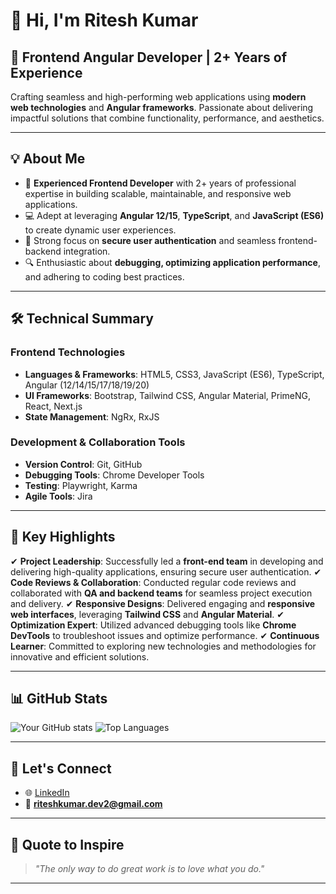 # 👋 Hi, I'm Ritesh Kumar

## 🚀 Frontend Angular Developer | 2+ Years of Experience

Crafting seamless and high-performing web applications using **modern web technologies** and **Angular frameworks**. Passionate about delivering impactful solutions that combine functionality, performance, and aesthetics.

---

## 💡 About Me

* 🌟 **Experienced Frontend Developer** with 2+ years of professional expertise in building scalable, maintainable, and responsive web applications.
* 💻 Adept at leveraging **Angular 12/15**, **TypeScript**, and **JavaScript (ES6)** to create dynamic user experiences.
* 🔗 Strong focus on **secure user authentication** and seamless frontend-backend integration.
* 🔍 Enthusiastic about **debugging, optimizing application performance**, and adhering to coding best practices.

---

## 🛠️ Technical Summary

### **Frontend Technologies**

* **Languages & Frameworks**: HTML5, CSS3, JavaScript (ES6), TypeScript, Angular (12/14/15/17/18/19/20)
* **UI Frameworks**: Bootstrap, Tailwind CSS, Angular Material, PrimeNG, React, Next.js
* **State Management**: NgRx, RxJS

### **Development & Collaboration Tools**

* **Version Control**: Git, GitHub
* **Debugging Tools**: Chrome Developer Tools
* **Testing**: Playwright, Karma
* **Agile Tools**: Jira


---

## 🌟 Key Highlights

✔ **Project Leadership**: Successfully led a **front-end team** in developing and delivering high-quality applications, ensuring secure user authentication.
✔ **Code Reviews & Collaboration**: Conducted regular code reviews and collaborated with **QA and backend teams** for seamless project execution and delivery.
✔ **Responsive Designs**: Delivered engaging and **responsive web interfaces**, leveraging **Tailwind CSS** and **Angular Material**.
✔ **Optimization Expert**: Utilized advanced debugging tools like **Chrome DevTools** to troubleshoot issues and optimize performance.
✔ **Continuous Learner**: Committed to exploring new technologies and methodologies for innovative and efficient solutions.

---

## 📊 GitHub Stats

![Your GitHub stats](https://github-readme-stats.vercel.app/api?username=ritshkr1\&show_icons=true\&theme=radical)
![Top Languages](https://github-readme-stats.vercel.app/api/top-langs/?username=ritshkr1\&layout=compact\&theme=radical)

---

## 📢 Let's Connect

* 🌐 [LinkedIn](https://www.linkedin.com/in/ritsh)
* 📧 **[riteshkumar.dev2@gmail.com](mailto:riteshkumar.dev2@gmail.com)**

---

## 🌱 Quote to Inspire

> *"The only way to do great work is to love what you do."*

---
